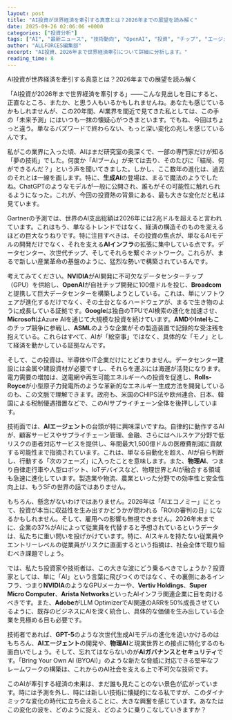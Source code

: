 ```yaml
---
layout: post
title: "AI投資が世界経済を牽引する真意とは？2026年までの展望を読み解く"
date: 2025-09-26 02:06:06 +0000
categories: ["投資分析"]
tags: ["AI", "最新ニュース", "技術動向", "OpenAI", "投資", "チップ", "エージェント"]
author: "ALLFORCES編集部"
excerpt: "AI投資、2026年まで世界経済牽引について詳細に分析します。"
reading_time: 8
---
```


AI投資が世界経済を牽引する真意とは？2026年までの展望を読み解く

「AI投資が2026年まで世界経済を牽引する」――こんな見出しを目にすると、正直なところ、またか、と思う人もいるかもしれませんね。あなたも感じているかもしれませんが、この20年間、AI業界を間近で見てきた私としては、この手の「未来予測」にはいつも一抹の懐疑心がつきまといます。でもね、今回はちょっと違う。単なるバズワードで終わらない、もっと深い変化の兆しを感じているんです。

私がこの業界に入った頃、AIはまだ研究室の奥深くで、一部の専門家だけが知る「夢の技術」でした。何度か「AIブーム」が来ては去り、そのたびに「結局、何ができるんだ？」という声を聞いてきました。しかし、ここ数年の進化は、過去のそれとは一線を画します。特に、**生成AI**の登場は、まるで魔法のようでしたね。ChatGPTのようなモデルが一般に公開され、誰もがその可能性に触れられるようになった。これが、今回の投資熱の背景にある、最も大きな変化だと私は見ています。

Gartnerの予測では、世界のAI支出総額は2026年には2兆ドルを超えると言われています。これはもう、単なるトレンドではなく、経済の構造そのものを変えるほどの巨大なうねりです。特に注目すべきは、その投資の焦点が、単なるAIモデルの開発だけでなく、それを支える**AIインフラ**の拡張に集中している点です。データセンター、次世代チップ、そしてそれらを繋ぐネットワーク。これらが、まるで新しい産業革命の基盤のように、猛烈な勢いで構築されているんです。

考えてみてください。**NVIDIA**がAI開発に不可欠なデータセンターチップ（GPU）を供給し、**OpenAI**が自社チップ開発に100億ドルを投じ、**Broadcom**と提携して巨大データセンターを構築しようとしている。これは、単にソフトウェアが進化するだけでなく、その土台となるハードウェアが、まるで生き物のように成長している証拠です。**Google**は独自のTPUでAI検索の進化を加速させ、**Microsoft**はAzure AIを通じて大規模な投資を続けています。**AMD**や**Intel**もこのチップ競争に参戦し、**ASML**のような企業がその製造装置で記録的な受注残を抱えている。これらはすべて、AIが「絵空事」ではなく、具体的な「モノ」として経済を動かしている証拠なんです。

そして、この投資は、半導体やIT企業だけにとどまりません。データセンター建設には金属や建設資材が必要ですし、それらを運ぶには海運が活発になります。電力需要の増加は、送電網や再生可能エネルギーへの投資を促進し、**Rolls-Royce**が小型原子力発電所のような革新的なエネルギー生成方法を開発しているのも、この文脈で理解できます。政府も、米国のCHIPS法や欧州連合、日本、韓国による税制優遇措置などで、このAIサプライチェーン全体を後押ししています。

技術面では、**AIエージェント**の台頭が特に興味深いですね。自律的に動作するAIが、顧客サービスやサプライチェーン管理、金融、さらにはヘルスケア分野で低リスクの患者対応サービスを提供し、年間最大1,500億ドルの医療費削減に貢献する可能性まで指摘されています。これは、単なる自動化を超え、AIが自ら判断し、行動する「次のフェーズ」に入ったことを意味します。また、**物理AI**、つまり自律走行車や人型ロボット、IoTデバイスなど、物理世界とAIが融合する領域も急速に進化しています。製造業や物流、農業といった分野での効率性と安全性向上は、もうSFの世界の話ではありません。

もちろん、懸念がないわけではありません。2026年は「AIエコノミー」にとって、投資が本当に収益性を生み出すかどうかが問われる「ROIの審判の日」になるかもしれません。そして、雇用への影響も無視できません。2026年末までに、企業の37%がAIによって従業員を代替すると予想されているというデータは、私たちに重い問いを投げかけています。特に、AIスキルを持たない従業員やエントリーレベルの従業員がリスクに直面するという指摘は、社会全体で取り組むべき課題でしょう。

では、私たち投資家や技術者は、この大きな波にどう乗るべきでしょうか？投資家としては、単に「AI」という言葉に飛びつくのではなく、その裏側にあるインフラ、つまり**NVIDIA**のようなGPUメーカーや、**Vertiv Holdings**、**Super Micro Computer**、**Arista Networks**といったAIインフラ関連企業に目を向けるべきです。また、**Adobe**がLLM OptimizerでAI関連のARRを50%成長させているように、既存のビジネスにAIを深く統合し、具体的な価値を生み出している企業を見極める目も必要です。

技術者であれば、**GPT-5**のような次世代生成AIモデルの進化を追いかけるのはもちろん、**AIエージェント**の開発や、**物理AI**と現実世界との接点に特化するのも面白いでしょう。そして、忘れてはならないのが**AIガバナンスとセキュリティ**です。「Bring Your Own AI (BYOAI)」のような新たな脅威に対応できる堅牢なフレームワークの構築は、これからのAI社会を支える上で不可欠な技術です。

このAIが牽引する経済の未来は、まだ誰も見たことのない景色が広がっています。時には予測を外し、時には新しい技術に懐疑的になる私ですが、このダイナミックな変化の時代に立ち会えることに、大きな興奮を感じています。あなたはこの変化の波を、どのように捉え、どのように乗りこなしていきますか？

